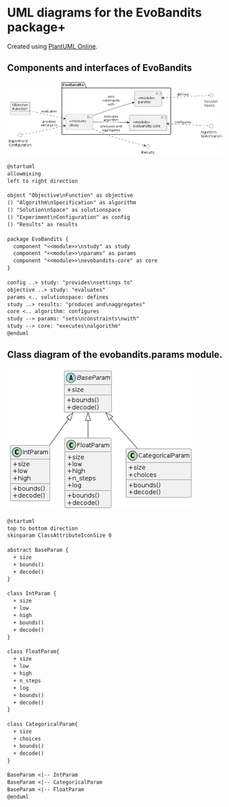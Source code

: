 # UML diagrams for the EvoBandits package+

Created using [PlantUML Online](https://plantuml.online/uml/2orEBLBGjLDmB2Z8oKnEBCdCprEmKYXABInDBIxXIamkoInBB4b5bkP2LgeBr1eACWAafxWWFwyubIib5Qis0000).

## Components and interfaces of EvoBandits

![Components and interfaces of EvoBandits](_plots/uml_modules_and_interfaces.png)

```txt
@startuml
allowmixing
left to right direction

object "Objective\nFunction" as objective
() "Algorithm\nSpecification" as algorithm
() "Solution\nSpace" as solutionspace
() "Experiment\nConfiguration" as config
() "Results" as results

package EvoBandits {
  component "<<module>>\nstudy" as study
  component "<<module>>\nparams" as params
  component "<<module>>\nevobandits-core" as core
}

config ..> study: "provides\nsettings to"
objective ..> study: "evaluates"
params <.. solutionspace: defines
study ..> results: "produces and\naggregates"
core <.. algorithm: configures
study --> params: "sets\nconstraints\nwith"
study --> core: "executes\nalgorithm"
@enduml
```

## Class diagram of the evobandits.params module.

![Class diagram of the evobandits.params module](_plots/uml_params_class_diagram.png)

```txt
@startuml
top to bottom direction
skinparam ClassAttributeIconSize 0

abstract BaseParam {
  + size
  + bounds()
  + decode()
}

class IntParam {
  + size
  + low
  + high
  + bounds()
  + decode()
}

class FloatParam{
  + size
  + low
  + high
  + n_steps
  + log
  + bounds()
  + decode()
}

class CategoricalParam{
  + size
  + choices
  + bounds()
  + decode()
}

BaseParam <|-- IntParam
BaseParam <|-- CategoricalParam
BaseParam <|-- FloatParam
@enduml
```